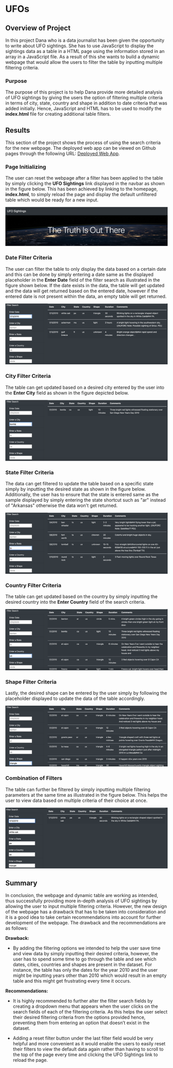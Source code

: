 # UFOs

## Overview of Project

In this project Dana who is a data journalist has been given the opportunity to write about UFO sightings. She has to use JavaScript to display the sightings data as a table in a HTML page using the information stored in an array in a JavaScript file. As a result of this she wants to build a dynamic webpage that would allow the users to filter the table by inputting multiple filtering criteria.

### Purpose

The purpose of this project is to help Dana provide more detailed analysis of UFO sightings by giving the users the option of filtering multiple criteria in terms of city, state, country and shape in addition to date criteria that was added initially. Hence, JavaScript and HTML has to be used to modify the **index.html** file for creating additional table filters.

## Results

This section of the project shows the process of using the search criteria for the new webpage. The deployed web app can be viewed on Github pages through the following URL: [Deployed Web App](https://taravatsh.github.io/UFOs/).

### Page Initializing

The user can reset the webpage after a filter has been applied to the table by simply clicking the **UFO Sightings** link displayed in the navbar as shown in the figure below. This has been achieved by linking to the homepage, **index.html**, to simply reload the page and display the default unfiltered table which would be ready for a new input. 

![Resetting the webpage](static/images/Navbar.png)

### Date Filter Criteria

The user can filter the table to only display the data based on a certain date and this can be done by simply entering a date same as the displayed placeholder in the **Enter Date** field of the filter search as illustrated in the figure shown below. If the date exists in the data, the table will get updated and the data will get returned based on the entered date, however if the entered date is not present within the data, an empty table will get returned.

![Date filter criteria](static/images/Filter_Date.png)

### City Filter Criteria 

The table can get updated based on a desired city entered by the user into the **Enter City** field as shown in the figure depicted below.

![City filter criteria](static/images/Filter_City.png)

### State Filter Criteria

The data can get filtered to update the table based on a specific state simply by inputting the desired state as shown in the figure below. Additionally, the user has to ensure that the state is entered same as the sample displayed by simply entering the state shortcut such as "ar" instead of "Arkansas" otherwise the data won't get returned.

![State filter criteria](static/images/Filter_State.png)

### Country Filter Criteria

The table can get updated based on the country by simply inputting the desired country into the **Enter Country** field of the search criteria.

![Country filter criteria](static/images/Filter_Country.png)

### Shape Filter Criteria

Lastly, the desired shape can be entered by the user simply by following the placeholder displayed to update the data of the table accordingly.

![Shape filter criteria](static/images/Filter_Shape.png)

### Combination of Filters

The table can further be filtered by simply inputting multiple filtering parameters at the same time as illustrated in the figure below. This helps the user to view data based on multiple criteria of their choice at once.

![Combination of filtering criteria](static/images/Combination_of_Filters.png)

## Summary

In conclusion, the webpage and dynamic table are working as intended, thus successfully providing more in-depth analysis of UFO sightings by allowing the user to input multiple filtering criteria. However, the new design of the webpage has a drawback that has to be taken into consideration and it is a good idea to take certain recommendations into account for further development of the webpage. The drawback and the recommendations are as follows:

**Drawback:**

-  By adding the filtering options we intended to help the user save time and view data by simply inputting their desired criteria, however, the user has to spend some time to go through the table and see which dates, cities, countries and shapes are present in the dataset. For instance, the table has only the dates for the year 2010 and the user might be inputting years other than 2010 which would result in an empty table and this might get frustrating every time it occurs.

**Recommendations:**

-  It is highly recommended to further alter the filter search fields by creating a dropdown menu that appears when the user clicks on the search fields of each of the filtering criteria. As this helps the user select their desired filtering criteria from the options provided hence, preventing them from entering an option that doesn’t exist in the dataset.

- Adding a reset filter button under the last filter field would be very helpful and more convenient as it would enable the users to easily reset their filters to view the default data again rather than having to scroll to the top of the page every time and clicking the UFO Sightings link to reload the page.
